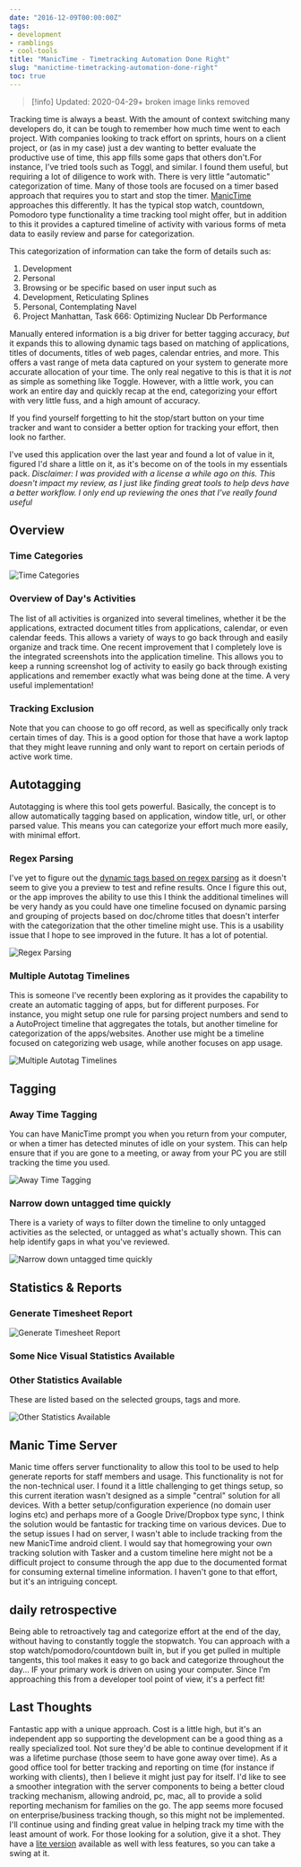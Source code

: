 ```yaml
---
date: "2016-12-09T00:00:00Z"
tags:
- development
- ramblings
- cool-tools
title: "ManicTime - Timetracking Automation Done Right"
slug: "manictime-timetracking-automation-done-right"
toc: true
---
```


> [!info] Updated: 2020-04-29+
> broken image links removed

Tracking time is always a beast. With the amount of context switching many developers do, it can be tough to remember how much time went to each project. With companies looking to track effort on sprints, hours on a client project, or (as in my case) just a dev wanting to better evaluate the productive use of time, this app fills some gaps that others don't.For instance, I've tried tools such as Toggl, and similar. I found them useful, but requiring a lot of diligence to work with. There is very little "automatic" categorization of time. Many of those tools are focused on a timer based approach that requires you to start and stop the timer.
[ManicTime](http://bit.ly/2e9tsDZ) approaches this differently. It has the typical stop watch, countdown, Pomodoro type functionality a time tracking tool might offer, but in addition to this it provides a captured timeline of activity with various forms of meta data to easily review and parse for categorization.

This categorization of information can take the form of details such as:

1. Development
2. Personal
3. Browsing
or be specific based on user input such as
4. Development, Reticulating Splines
5. Personal, Contemplating Navel
6. Project Manhattan, Task 666: Optimizing Nuclear Db Performance

Manually entered information is a big driver for better tagging accuracy, _but_ it expands this to allowing dynamic tags based on matching of applications, titles of documents, titles of web pages, calendar entries, and more. This offers a vast range of meta data captured on your system to generate more accurate allocation of your time. The only real negative to this is that it is _not_ as simple as something like Toggle. However, with a little work, you can work an entire day and quickly recap at the end, categorizing your effort with very little fuss, and a high amount of accuracy.

If you find yourself forgetting to hit the stop/start button on your time tracker and want to consider a better option for tracking your effort, then look no farther.

I've used this application over the last year and found a lot of value in it, figured I'd share a little on it, as it's become on of the tools in my essentials pack. _Disclaimer: I was provided with a license a while ago on this. This doesn't impact my review, as I just like finding great tools to help devs have a better workflow. I only end up reviewing the ones that I've really found useful_

## Overview

### Time Categories

![Time Categories](/images/time-categories.png)

### Overview of Day's Activities

The list of all activities is organized into several timelines, whether it be the applications, extracted document titles from applications, calendar, or even calendar feeds. This allows a variety of ways to go back through and easily organize and track time. One recent improvement that I completely love is the integrated screenshots into the application timeline. This allows you to keep a running screenshot log of activity to easily go back through existing applications and remember exactly what was being done at the time. A very useful implementation!

### Tracking Exclusion

Note that you can choose to go off record, as well as specifically only track certain times of day. This is a good option for those that have a work laptop that they might leave running and only want to report on certain periods of active work time.

## Autotagging

Autotagging is where this tool gets powerful. Basically, the concept is to allow automatically tagging based on application, window title, url, or other parsed value. This means you can categorize your effort much more easily, with minimal effort.

### Regex Parsing

I've yet to figure out the [dynamic tags based on regex parsing](http://bit.ly/2dLECP9) as it doesn't seem to give you a preview to test and refine results. Once I figure this out, or the app improves the ability to use this I think the additional timelines will be very handy as you could have one timeline focused on dynamic parsing and grouping of projects based on doc/chrome titles that doesn't interfer with the categorization that the other timeline might use.
This is a usability issue that I hope to see improved in the future. It has a lot of potential.

![Regex Parsing](/images/regex-parsing.png)

### Multiple Autotag Timelines

This is someone I've recently been exploring as it provides the capability to create an automatic tagging of apps, but for different purposes. For instance, you might setup one rule for parsing project numbers and send to a AutoProject timeline that aggregates the totals, but another timeline for categorization of the apps/websites. Another use might be a timeline focused on categorizing web usage, while another focuses on app usage.

![Multiple Autotag Timelines](/images/multiple-autotag-timelines.png)

## Tagging

### Away Time Tagging

You can have ManicTime prompt you when you return from your computer, or when a timer has detected minutes of idle on your system. This can help ensure that if you are gone to a meeting, or away from your PC you are still tracking the time you used.

![Away Time Tagging](/images/away-time-tagging.png)

### Narrow down untagged time quickly

There is a variety of ways to filter down the timeline to only untagged activities as the selected, or untagged as what's actually shown. This can help identify gaps in what you've reviewed.

![Narrow down untagged time quickly](/images/narrow-down-untagged-time-quickly.png)

## Statistics & Reports

### Generate Timesheet Report

![Generate Timesheet Report](/images/generate-timesheet-report.png)

### Some Nice Visual Statistics Available

### Other Statistics Available

These are listed based on the selected groups, tags and more.

![Other Statistics Available](/images/other-statistics-available.png)

## Manic Time Server

Manic time offers server functionality to allow this tool to be used to help generate reports for staff members and usage.
This functionality is not for the non-technical user. I found it a little challenging to get things setup, so this current iteration wasn't designed as a simple "central" solution for all devices. With a better setup/configuration experience (no domain user logins etc) and perhaps more of a Google Drive/Dropbox type sync, I think the solution would be fantastic for tracking time on various devices.
Due to the setup issues I had on server, I wasn't able to include tracking from the new ManicTime android client.
I would say that homegrowing your own tracking solution with Tasker and a custom timeline here might not be a difficult project to consume through the app due to the documented format for consuming external timeline information. I haven't gone to that effort, but it's an intriguing concept.

## daily retrospective

Being able to retroactively tag and categorize effort at the end of the day, without having to constantly toggle the stopwatch. You can approach with a stop watch/pomodoro/countdown built in, but if you get pulled in multiple tangents, this tool makes it easy to go back and categorize throughout the day... IF your primary work is driven on using your computer. Since I'm approaching this from a developer tool point of view, it's a perfect fit!

## Last Thoughts

Fantastic app with a unique approach.
Cost is a little high, but it's an independent app so supporting the development can be a good thing as a really specialized tool. Not sure they'd be able to continue development if it was a lifetime purchase (those seem to have gone away over time). As a good office tool for better tracking and reporting on time (for instance if working with clients), then I believe it might just pay for itself.
I'd like to see a smoother integration with the server components to being a better cloud tracking mechanism, allowing android, pc, mac, all to provide a solid reporting mechanism for families on the go. The app seems more focused on enterprise/business tracking though, so this might not be implemented.
I'll continue using and finding great value in helping track my time with the least amount of work. For those looking for a solution, give it a shot. They have a [lite version](http://bit.ly/2e9vhke) available as well with less features, so you can take a swing at it.
